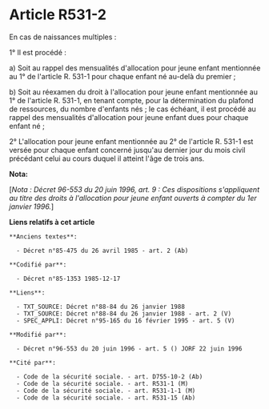 # Article R531-2

En cas de naissances multiples :

1° Il est procédé :

a) Soit au rappel des mensualités d'allocation pour jeune enfant mentionnée au 1° de l'article R. 531-1 pour chaque enfant né
au-delà du premier ;

b) Soit au réexamen du droit à l'allocation pour jeune enfant mentionnée au 1° de l'article R. 531-1, en tenant compte, pour
la détermination du plafond de ressources, du nombre d'enfants nés ; le cas échéant, il est procédé au rappel des mensualités
d'allocation pour jeune enfant dues pour chaque enfant né ;

2° L'allocation pour jeune enfant mentionnée au 2° de l'article R. 531-1 est versée pour chaque enfant concerné jusqu'au
dernier jour du mois civil précédant celui au cours duquel il atteint l'âge de trois ans.

**Nota:**

[*Nota : Décret 96-553 du 20 juin 1996, art. 9 : Ces dispositions s'appliquent au titre des droits à l'allocation pour jeune
enfant ouverts à compter du 1er janvier 1996.*]

**Liens relatifs à cet article**

	**Anciens textes**:

	  - Décret n°85-475 du 26 avril 1985 - art. 2 (Ab)

	**Codifié par**:

	  - Décret n°85-1353 1985-12-17

	**Liens**:

	  - TXT_SOURCE: Décret n°88-84 du 26 janvier 1988
	  - TXT_SOURCE: Décret n°88-84 du 26 janvier 1988 - art. 2 (V)
	  - SPEC_APPLI: Décret n°95-165 du 16 février 1995 - art. 5 (V)

	**Modifié par**:

	  - Décret n°96-553 du 20 juin 1996 - art. 5 () JORF 22 juin 1996

	**Cité par**:

	  - Code de la sécurité sociale. - art. D755-10-2 (Ab)
	  - Code de la sécurité sociale. - art. R531-1 (M)
	  - Code de la sécurité sociale. - art. R531-1-1 (M)
	  - Code de la sécurité sociale. - art. R531-15 (Ab)
